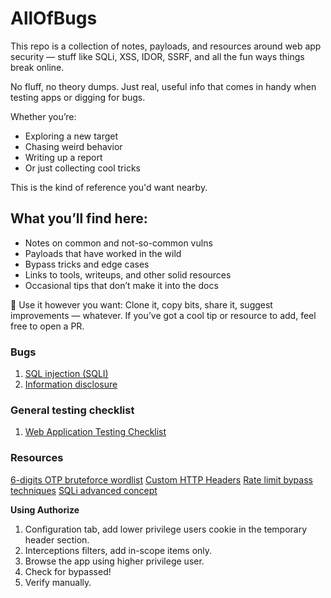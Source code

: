 # AllOfBugs

This repo is a collection of notes, payloads, and resources around web app security — stuff like SQLi, XSS, IDOR, SSRF, and all the fun ways things break online.

No fluff, no theory dumps. Just real, useful info that comes in handy when testing apps or digging for bugs.

Whether you’re:
- Exploring a new target
- Chasing weird behavior
- Writing up a report
- Or just collecting cool tricks

This is the kind of reference you'd want nearby.

## What you’ll find here:
- Notes on common and not-so-common vulns
- Payloads that have worked in the wild
- Bypass tricks and edge cases
- Links to tools, writeups, and other solid resources
- Occasional tips that don’t make it into the docs

🤝 Use it however you want:
Clone it, copy bits, share it, suggest improvements — whatever.
If you’ve got a cool tip or resource to add, feel free to open a PR.

### Bugs
1. [SQL injection (SQLI)](https://github.com/yuzadef/allofbugs/blob/main/sqli.md)
2. [Information disclosure](https://github.com/yuzadef/allofbugs/blob/main/information-disclosure.md)

### General testing checklist
1. [Web Application Testing Checklist](https://github.com/yuzadef/allofbugs/blob/main/checklist.md)

### Resources
[6-digits OTP bruteforce wordlist](https://raw.githubusercontent.com/indahud/OTP-Wordlist/master/6_digit_mix.txt)
[Custom HTTP Headers](https://gist.githubusercontent.com/kaimi-/6b3c99538dce9e3d29ad647b325007c1/raw/921b0dd64e01c31106ece6087a3582e2d6fc6bc2/gistfile1.txt)
[Rate limit bypass techniques](https://medium.com/@raxomara/bypassing-rate-limits-all-known-techniques-25891bb5ca59)
[SQLi advanced concept](https://johnermac.github.io/notes/ewptx/sqli/)

**Using Authorize**
1. Configuration tab, add lower privilege users cookie in the temporary header section.
2. Interceptions filters, add in-scope items only.
3. Browse the app using higher privilege user.
4. Check for bypassed!
5. Verify manually.